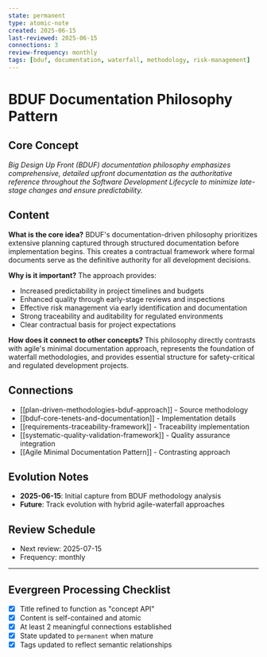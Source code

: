 ```yaml
---
state: permanent
type: atomic-note
created: 2025-06-15
last-reviewed: 2025-06-15
connections: 3
review-frequency: monthly
tags: [bduf, documentation, waterfall, methodology, risk-management]
---
```

# BDUF Documentation Philosophy Pattern

## Core Concept

*Big Design Up Front (BDUF) documentation philosophy emphasizes comprehensive, detailed upfront documentation as the authoritative reference throughout the Software Development Lifecycle to minimize late-stage changes and ensure predictability.*

## Content

**What is the core idea?**
BDUF's documentation-driven philosophy prioritizes extensive planning captured through structured documentation before implementation begins. This creates a contractual framework where formal documents serve as the definitive authority for all development decisions.

**Why is it important?**
The approach provides:
- Increased predictability in project timelines and budgets
- Enhanced quality through early-stage reviews and inspections
- Effective risk management via early identification and documentation
- Strong traceability and auditability for regulated environments
- Clear contractual basis for project expectations

**How does it connect to other concepts?**
This philosophy directly contrasts with agile's minimal documentation approach, represents the foundation of waterfall methodologies, and provides essential structure for safety-critical and regulated development projects.

## Connections

- [[plan-driven-methodologies-bduf-approach]] - Source methodology
- [[bduf-core-tenets-and-documentation]] - Implementation details
- [[requirements-traceability-framework]] - Traceability implementation
- [[systematic-quality-validation-framework]] - Quality assurance integration
- [[Agile Minimal Documentation Pattern]] - Contrasting approach

## Evolution Notes

- **2025-06-15**: Initial capture from BDUF methodology analysis
- **Future**: Track evolution with hybrid agile-waterfall approaches

## Review Schedule

- Next review: 2025-07-15
- Frequency: monthly

---

## Evergreen Processing Checklist

- [x] Title refined to function as "concept API"
- [x] Content is self-contained and atomic
- [x] At least 2 meaningful connections established
- [x] State updated to `permanent` when mature
- [x] Tags updated to reflect semantic relationships